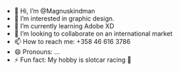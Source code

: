 - 👋 Hi, I’m @Magnuskindman
- 👀 I’m interested in graphic design. 
- 🌱 I’m currently learning Adobe XD
- 💞️ I’m looking to collaborate on an international market
- 📫 How to reach me: +358 46 616 3786
- 😄 Pronouns: ...
- ⚡ Fun fact: My hobby is slotcar racing 🏁

<!---
Magnuskindman/Magnuskindman is a ✨ special ✨ repository because its `README.md` (this file) appears on your GitHub profile.
You can click the Preview link to take a look at your changes.
--->
